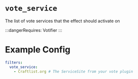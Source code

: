 # `vote_service`

The list of vote services that the effect should activate on


:::dangerRequires:
Votifier
:::

# Example Config
```yaml
filters:
  vote_service:
    - Craftlist.org # The ServiceSite from your vote plugin
```
